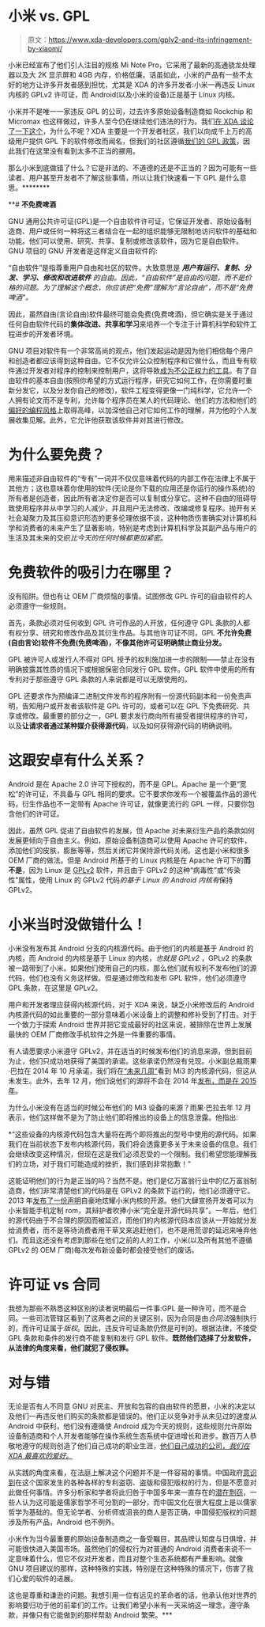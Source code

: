 # 小米 vs. GPL

> 原文：<https://www.xda-developers.com/gplv2-and-its-infringement-by-xiaomi/>

小米已经宣布了他们引人注目的规格 Mi Note Pro，它采用了最新的高通骁龙处理器以及大 2K 显示屏和 4GB 内存，价格低廉。话虽如此，小米的产品有一些不太好的地方让许多开发者感到担忧，尤其是 XDA 的许多开发者:小米一再违反 Linux 内核的 GPLv2 许可证，而 Android(以及小米的设备)正是基于 Linux 内核。

小米并不是唯一一家违反 GPL 的公司，过去许多原始设备制造商如 Rockchip 和 Micromax 也这样做过，许多人至今仍在继续他们违法的行为。我们[在 XDA 谈论了一下这个](http://www.xda-developers.com/oems-and-gpl-compliance/)，为什么不呢？XDA 主要是一个开发者社区，我们以向成千上万的高级用户提供 GPL 下的软件修改而闻名，但我们的社区遵循[我们的 GPL 政策](http://www.xda-developers.com/xda-developers-and-the-gpl/)，因此我们在这里没有看到太多不正当的挪用。

那么小米到底做错了什么？它是非法的、不道德的还是不正当的？因为可能有一些读者、用户甚至开发者不了解这些事情，所以让我们快速看一下 GPL 是什么意思。********

 **# **不免费啤酒**

GNU 通用公共许可证(GPL)是一个自由软件许可证，它保证开发者、原始设备制造商、用户或任何一种将这三者结合在一起的组织能够无限制地访问软件的基础和功能。他们可以使用、研究、共享、复制或修改该软件，因为它是自由软件。GNU 项目的 GNU 开发者是这样定义自由软件的:

“自由软件”是指尊重用户自由和社区的软件。大致意思是 ***用户有运行、复制、分发、学习、修改和改进软件*** *的自由。因此，“自由软件”是自由的问题，而不是价格的问题。为了理解这个概念，你应该把“免费”理解为“言论自由”，而不是“免费啤酒”。*

因此，虽然自由(言论自由)软件最终可能会免费(免费啤酒)，但它确实是关于通过任何自由软件代码的**集体改进、共享和学习**来培养一个专注于计算机科学和软件工程进步的开发者环境。

GNU 项目对软件有一个非常高尚的观点，他们发起运动是因为他们相信每个用户和创造者都应该得到这种自由。它不仅允许公众控制程序和它做什么，而且专有软件通过开发者对程序的控制来控制用户，这将导致[成为不公正权力的工具](https://www.gnu.org/philosophy/free-software-even-more-important.html)。有了自由软件的基本自由(按照你希望的方式运行程序，研究它如何工作，在你需要时重新分发它，以及分发你自己的修改)，软件工程变得更像一门纯科学，它允许一个人拥有论文而不是专利，允许每个程序员在某人的代码理论、他们的方法和他们的[偏好的编程风格](http://en.wikipedia.org/wiki/Programming_style)上取得高峰，以加深他自己对它如何工作的理解，并为他的个人发展收集见解。此外，它允许他获取该软件并对其进行修改。

# 为什么要免费？

用来描述非自由软件的“专有”一词并不仅仅意味着代码的内部工作在法律上不属于其他方；这也意味着你使用的软件(无论是你下载的应用还是你运行的操作系统)的所有者是创造者，因此所有者决定你是否可以复制或分享它。这种不自由的阻碍导致使用程序并从中学习的人减少，并且用户无法修改、改编或修复程序。抛开有关社会凝聚力及其压抑意识形态的更多伦理依据不谈，这种物质伤害确实对计算机科学和消费者的未来产生了显著影响，特别是考虑到计算机科学及其副产品与用户的生活及其未来的交织*比今天的任何时候都更加紧密*。

# 免费软件的吸引力在哪里？

没有陷阱。但也有让 OEM 厂商烦恼的事情。试图修改 GPL 许可的自由软件的人必须遵守一些规则。

首先，条款必须对任何收到 GPL 许可作品的人开放，任何遵守 GPL 条款的人都有权分享、研究和修改作品及其衍生作品。与其他许可证不同，GPL **不允许免费(自由言论)软件不免费(免费啤酒)，不像其他许可证明确禁止商业分发。**

GPL 被许可人或发行人不得对 GPL 授予的权利施加进一步的限制——禁止在没有明确披露其性质的情况下或根据保密合同发行 GPL 软件。GPL 软件中使用的所有专利对于那些遵守 GPL 条款的人来说都是可以无限使用的。

GPL 还要求作为预编译二进制文件发布的程序附有一份源代码副本和一份免责声明，告知用户或开发者该软件是 GPL 许可的，或者可以在 GPL 下免费研究、共享或修改。最重要的部分之一，GPL 要求发行商向所有接受者提供程序的许可，以及**让请求者通过某种媒介获得源代码**，以及如何获得源代码的明确说明。

# **这跟安卓有什么关系？**

Android 是在 Apache 2.0 许可下授权的，而不是 GPL。Apache 是一个更“宽松”的许可证，不具备与 GPL 相同的要求。它不要求你发布一个被覆盖作品的源代码，衍生作品也不一定带有 Apache 许可证，就像更流行的 GPL 一样，只要你包含他们的许可证。

因此，虽然 GPL 促进了自由软件的发展，但 Apache 对未来衍生产品的条款如何发展更倾向于自由主义。例如，原始设备制造商可以使用 Apache 许可的软件，添加他们的皮肤，膨胀等等，然后关闭它并保持源代码关闭。这也是小米和很多 OEM 厂商的做法。但是 Android 所基于的 Linux 内核是在 Apache 许可下的**而不是**，因为 Linux 是 [GPLv2](https://www.gnu.org/licenses/gpl-2.0.html) 软件，并且由于 GPLv2 的这种“病毒性”或“传染性”属性，使用 Linux 的 GPLv2 代码*的基于 Linux 的 Android 内核有*保持 GPLv2。

# **小米当时没做错什么！**

小米没有发布其 Android 分支的内核源代码。由于他们的内核是基于 Android 的内核，而 Android 的内核是基于 Linux 的内核，*也就是 GPLv2* ，GPLv2 的条款被一路带到了小米。如果他们使用自己的内核，那么他们就有权利不发布他们的源代码，他们也没有义务这样做。但是通过修改和发布 GPL 软件，他们必须遵守 GPL 条款，在这里是 GPLv2。

用户和开发者理应获得内核源代码，对于 XDA 来说，缺乏小米修改后的 Android 内核源代码的如此重要的一部分意味着小米设备上的调整和修补受到了打击。对于一个致力于探索 Android 世界并把它变成最好的社区来说，被排除在世界上发展最快的 OEM 厂商修改手机软件之外是一件重要的事情。

有人请愿要求小米遵守 GPLv2，并在适当的时候发布他们的消息来源，但到目前为止，他们只成功地获得了美国的承诺。这些承诺仍然没有兑现。小米副总裁雨果·巴拉在 2014 年 10 月承诺，我们将在[“未来几周”](http://forum.xda-developers.com/xiaomi-mi-3/general/kernel-sources-hugo-barra-update-t2900843)看到 Mi3 的内核源代码，但这从未发生。此外，去年 12 月，他们说他们的源将不会在 2014 年[发布，而是在 2015 年](http://www.androidauthority.com/kernel-source-xiaomi-mi3-coming-q1-2015-571824/)。

为什么小米没有在适当的时候公布他们的 Mi3 设备的来源？雨果·巴拉去年 12 月表示，他们这样做不是为了防止他们即将推出的设备上的信息泄露。他指出:

 *“这些设备的内核源代码包含大量将在两个即将推出的型号中使用的源代码。如果我们在当前状态下发布内核源代码，我们将会透露更多关于未来设备的信息。我们会继续改变这种情况，但现在这是我们必须忍受的一个限制。我们希望您能理解我们的立场，对于我们可能造成的挫折，我们感到非常抱歉！”

这能证明他们的行为是正当的吗？当然不是。他们是亿万富翁行业中的亿万富翁制造商，他们非常清楚他们的代码是在 GPLv2 的条款下运行的，他们必须遵守它。2013 年[发布了一份声明](http://miuiandroid.com/2013/09/17/exclusive-xiaomi-mi-device-kernel-will-open-sourced/)自豪地炫耀小米内核的开源。他们大肆宣扬开发者可以为小米智能手机定制 rom，其辩护者吹捧小米“完全是开源代码共享”。一年后，他们的源代码由于不合理的原因而被延迟，而他们的内核源代码本应该从一开始就分发给消费者，而不是等待消费者用干草叉来追赶他们，也不是用荒谬的延迟来唾弃他们。而且这还没有考虑到那些在他们之前的人的工作，小米(以及所有其他不遵循 GPLv2 的 OEM 厂商)每次发布新设备时都会接受他们的废话。

# **许可证 vs 合同**

我想为那些不熟悉这种区别的读者说明最后一件事:GPL 是一种许可，而不是合同。一些司法管辖区看到了这两者之间的关键区别，因为合同是由*合同法*强制执行的，而许可证属于*版权*。因此，违反许可证条款仍然是可判的。根据法律，不接受 GPL 条款和条件的发行商不能复制和发行 GPL 软件。**既然他们选择了分发软件，从法律的角度来看，他们就犯了侵权罪。**

# **对与错**

无论是否有人不同意 GNU 对民主、开放和包容的自由软件的愿景，小米的决定以及他们一再违反他们购买的条款都是错误的。他们正以竞争对手从未见过的速度从 Android 中获利，他们没有遵循使 Android 成为今天的规则，这些规则允许原始设备制造商和个人开发者能够在操作系统生态系统中促进增长和进步。数百万人恭敬地遵守的规则创造了他们自己成功的职业生涯，[他们自己成功的公司，*我们在 XDA 最喜欢的爱好。*](http://www.cyanogenmod.org/)

从实践的角度来看，在法庭上解决这个问题并不是一件容易的事情。中国政府[意识到](http://www.forbes.com/sites/kenrapoza/2012/07/22/in-china-why-piracy-is-here-to-stay/)在这个国家发生的各种各样的专利盗窃、盗版和侵犯版权的行为，但是不愿意对此做任何事情。许多分析家和学者将此归咎于中国多年来一直存在的[潜在剽窃](http://www.forbes.com/2010/05/26/china-cheating-innovation-markets-economy-plagiarism.html)，一些人认为这可能是儒家哲学不可分割的一部分，而中国文化在很大程度上是以儒家哲学为基础的。但无论学者、分析师或沮丧的商人是否正确，中国侵犯版权的问题涉及所有产品，Android 也不例外。

小米作为当今最重要的原始设备制造商之一备受瞩目，其品牌认知度与日俱增，并可能很快进入美国市场。虽然他们的侵权行为对普通的 Android 消费者来说不一定意味着什么，但它不仅对开发者，而且对整个生态系统都有严重影响。就像 GNU 项目建议的那样，这种特殊的实践，特别是在这种特殊的情况下，伤害了我们心爱的软件的进展。

这也是尊重和谦逊的问题。我想引用一位有远见的革命者的话，他承认他对世界的影响要归功于他的前辈们的工作。让我们希望小米有一天采纳这一理念，遵守条款，并像只有它能做到的那样帮助 Android 繁荣。***